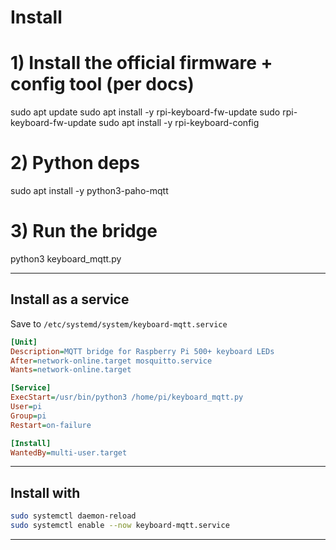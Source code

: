 # Install

# 1) Install the official firmware + config tool (per docs)
sudo apt update
sudo apt install -y rpi-keyboard-fw-update
sudo rpi-keyboard-fw-update
sudo apt install -y rpi-keyboard-config

# 2) Python deps
sudo apt install -y python3-paho-mqtt

# 3) Run the bridge
python3 keyboard_mqtt.py

---

## Install as a service

Save to `/etc/systemd/system/keyboard-mqtt.service`

```ini
[Unit]
Description=MQTT bridge for Raspberry Pi 500+ keyboard LEDs
After=network-online.target mosquitto.service
Wants=network-online.target

[Service]
ExecStart=/usr/bin/python3 /home/pi/keyboard_mqtt.py
User=pi
Group=pi
Restart=on-failure

[Install]
WantedBy=multi-user.target
```

---

## Install with 
```bash
sudo systemctl daemon-reload
sudo systemctl enable --now keyboard-mqtt.service
```

---